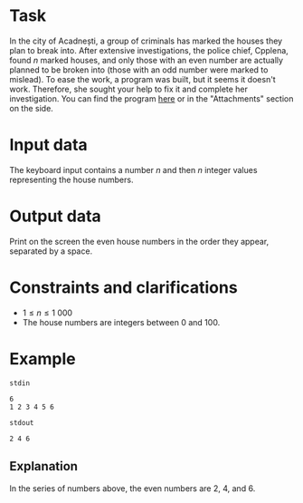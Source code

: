 
# Task
In the city of Acadnești, a group of criminals has marked the houses they plan to break into. After extensive investigations, the police chief, Cpplena, found $n$ marked houses, and only those with an even number are actually planned to be broken into (those with an odd number were marked to mislead). To ease the work, a program was built, but it seems it doesn't work. Therefore, she sought your help to fix it and complete her investigation. You can find the program [here](bad_source.cpp) or in the "Attachments" section on the side.

# Input data
The keyboard input contains a number $n$ and then $n$ integer values representing the house numbers.

# Output data
Print on the screen the even house numbers in the order they appear, separated by a space.

# Constraints and clarifications
* $1 \leq n \leq 1 \ 000$
* The house numbers are integers between $0$ and $100$.

# Example 
`stdin`
```
6
1 2 3 4 5 6
```
`stdout`
```
2 4 6
```

## Explanation
In the series of numbers above, the even numbers are $2$, $4$, and $6$.
